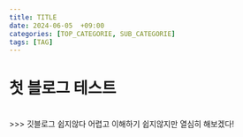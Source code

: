 ```yaml
---
title: TITLE
date: 2024-06-05  +09:00
categories: [TOP_CATEGORIE, SUB_CATEGORIE]
tags: [TAG]     
---
```

# 첫 블로그 테스트 
<br/>
>>> 깃블로그 쉽지않다 어렵고 이해하기 쉽지않지만 열심히 해보겠다!
